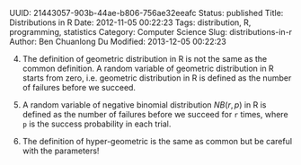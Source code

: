 UUID: 21443057-903b-44ae-b806-756ae32eeafc
Status: published
Title: Distributions in R
Date: 2012-11-05 00:22:23
Tags: distribution, R, programming, statistics
Category: Computer Science
Slug: distributions-in-r
Author: Ben Chuanlong Du
Modified: 2013-12-05 00:22:23


4. The definition of geometric distribution in R is not the same as the common definition. 
A random variable of geometric distribution in R starts from zero, 
i.e. geometric distribution in R is defined as the number of failures before we succeed.

5. A random variable of negative binomial distribution $NB(r,p)$ in R 
is defined as the number of failures before we succeed for `r` times,
where `p` is the success probability in each trial.

6. The definition of hyper-geometric is the same as common but be careful with the parameters!
